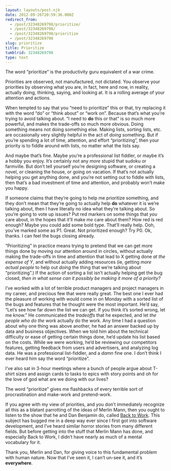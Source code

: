 ```yaml
---
layout: layouts/post.njk
date: 2012-09-26T20:59:36.000Z
redirect_from:
  - /post/32348269798/prioritize/
  - /post/32348269798/
  - /post/32348269798/prioritize
  - /post/32348269798
slug: prioritize
title: Prioritize
tumblrid: 32348269798
type: text
---
```

<p>The word &ldquo;prioritize&rdquo; is the productivity guru equivalent of a war crime.</p>

<p>Priorities are observed, not manufactured, not dictated.  You observe your priorities by observing what you are, in fact, here and now, in reality, actually doing, thinking, saying, and looking at.  It is a rolling average of your attention and actions.</p>

<p>When tempted to say that you &ldquo;need to prioritize&rdquo; this or that, try replacing it with the word &ldquo;do&rdquo; or &ldquo;think about&rdquo; or &ldquo;work on&rdquo;.  Because that&rsquo;s what you&rsquo;re trying to avoid talking about.  &ldquo;I need to <strong>do</strong> this or that&rdquo; is so much more powerful, and makes the trade-offs so much more obvious.  Doing something means not doing something else.  Making lists, sorting lists, etc. are occasionally very slightly helpful in the act of <em>doing</em> something.  But if you&rsquo;re spending a lot of time, attention, and effort &ldquo;prioritizing&rdquo;, then your priority is to fiddle around with lists, no matter what the lists say.</p>

<p>And maybe that&rsquo;s fine.  Maybe you&rsquo;re a professional list fiddler, or maybe it&rsquo;s a hobby you enjoy.  It&rsquo;s certainly not any <em>more</em> stupid that sudoku or farmville.  But don&rsquo;t tell yourself you&rsquo;re designing software, or creating a novel, or cleaning the house, or going on vacation.  If that&rsquo;s not actually helping you get anything done, and you&rsquo;re not setting out to fiddle with lists, then that&rsquo;s a bad investment of time and attention, and probably won&rsquo;t make you happy.</p>

<p>If someone claims that they&rsquo;re going to help me prioritize something, and they don&rsquo;t mean that they&rsquo;re going to actually help <strong>do</strong> whatever it is we&rsquo;re talking about, then I have literally no idea what they&rsquo;re talking about.  So you&rsquo;re going to vote up issues?  Put red markers on some things that <em>you</em> care about, in the hopes that it&rsquo;ll make <em>me</em> care about them?  How red is red enough?  Maybe you could add some bold type.  That&rsquo;ll really help.  Ooh, you&rsquo;ve marked some as P1.  Great.  Not prioritized enough?  Try P0.  Ok, thanks.  I can feel the bugs closing already.</p>

<p>&ldquo;Prioritizing&rdquo; in practice means trying to pretend that we can get more things done by moving our attention around in circles, without actually making the trade-offs in time and attention that lead to X getting done <em>at the expense of Y</em>, and without actually adding resources (ie, getting <em>more actual people</em> to help out <em>doing</em> the thing that we&rsquo;re talking about &ldquo;prioritizing&rdquo;.)  If the action of sorting a list isn&rsquo;t actually helping get the bug closed, <em>then in what sense can it possibly be making it more of a priority?</em></p>

<p>I&rsquo;ve worked with a lot of terrible product managers and project managers in my career, and precious few that were really great.  The best one I ever had the pleasure of working with would come in on Monday with a sorted list of the bugs and features that he thought were the most important.  He&rsquo;d say, &ldquo;Let&rsquo;s see how far down the list we can get.  If you think it&rsquo;s sorted wrong, let me know.&rdquo;  He communicated the <em>tradeoffs</em> that he expected, and let <em>the people who do the work</em> actually do the work.  Any time I had a question about why one thing was above another, he had an answer backed up by data and business objectives.  When we told him about the technical difficulty or ease of getting certain things done, he&rsquo;d update his list based on the costs.  While we were working, he&rsquo;d be reviewing our competitors features, getting feedback from users and advertisers, and analyzing log data.  He was a professional list-fiddler, and a <em>damn</em> fine one.  I don&rsquo;t think I ever heard him say the word &ldquo;prioritize&rdquo;.</p>

<p>I&rsquo;ve also sat in 3-hour meetings where a bunch of people argue about T-shirt sizes and assign cards to tasks to epics with story points and oh for the love of god what are we doing with our lives?</p>

<p>The word &ldquo;prioritize&rdquo; gives me flashbacks of every terrible sort of procrastination and make-work and pretend-work.</p>

<p>If you agree with my view of priorities, and you don&rsquo;t immediately recognize all this as a blatant parrotting of the ideas of Merlin Mann, then you ought to listen to the show that he and Dan Benjamin do, called <a href="http://5by5.tv/b2w">Back to Work</a>.  This subject has bugged me in a deep way ever since I first got into software development, and I&rsquo;ve heard similar horror stories from many different fields.  But before getting into the stuff that Merlin Mann has done, and especially Back to Work, I didn&rsquo;t have nearly as much of a mental vocabulary for it.</p>

<p>Thank you, Merlin and Dan, for giving voice to this fundamental problem with human nature.  Now that I&rsquo;ve seen it, I can&rsquo;t un-see it, and it&rsquo;s <strong>everywhere</strong>.</p>
